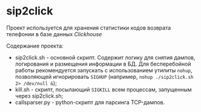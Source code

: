 # sip2click

Проект используется для хранения статистики кодов возврата телефонии в базе данных _Clickhouse_

Содержание проекта:
- sip2click.sh - основной скрипт. Содержит логику для снятия дампов, логирования и размещения информации в БД. Для бесперебойной работы рекомендуется запускать с использованием утилиты `nohup`, позволяющей игнорировать `SIGHUP` (например, `nohup ./sip2click.sh 2> /dev/null &`);
- kill.sh - скрипт, посылающий `SIGKILL` всем процессам, запущенным через sip2click.sh;
- callsparser.py - python-скрипт для парсинга TCP-дампов.
